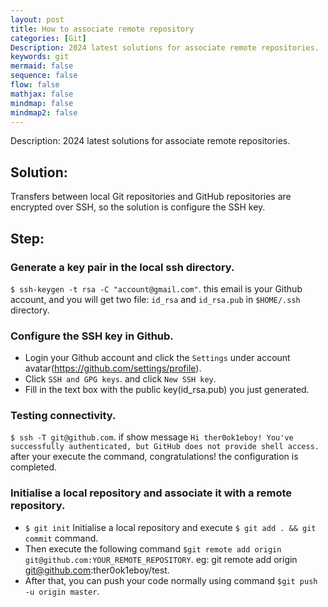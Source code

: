 ```yaml
---
layout: post
title: How to associate remote repository
categories: [Git]
Description: 2024 latest solutions for associate remote repositories.
keywords: git
mermaid: false
sequence: false
flow: false
mathjax: false
mindmap: false
mindmap2: false
---
```


Description: 2024 latest solutions for associate remote repositories.

## Solution:

Transfers between local Git repositories and GitHub repositories are encrypted over SSH, so the solution is  configure the SSH key.

## Step:

### Generate a key pair in the local ssh directory.
`$ ssh-keygen -t rsa -C "account@gmail.com"`. this email is your Github account, and you will get two file: `id_rsa` and `id_rsa.pub` in `$HOME/.ssh` directory.

### Configure the SSH key in Github.
- Login your Github account and click the `Settings` under account avatar(https://github.com/settings/profile). 
- Click `SSH and GPG keys`. and click `New SSH key`. 
- Fill in the text box with the public key(id_rsa.pub) you just generated.

### Testing connectivity.
`$ ssh -T git@github.com`. if show message `Hi ther0ok1eboy! You've successfully authenticated, but GitHub does not provide shell access.` after your execute the command, congratulations! the configuration is completed.

### Initialise a local repository and associate it with a remote repository.
- `$ git init` Initialise a local repository and execute `$ git add . && git commit` command. 
- Then execute the following command `$git remote add origin git@github.com:YOUR_REMOTE_REPOSITORY`. eg: git remote add origin git@github.com:ther0ok1eboy/test. 
- After that, you can push your code normally using command `$git push -u origin master`.
